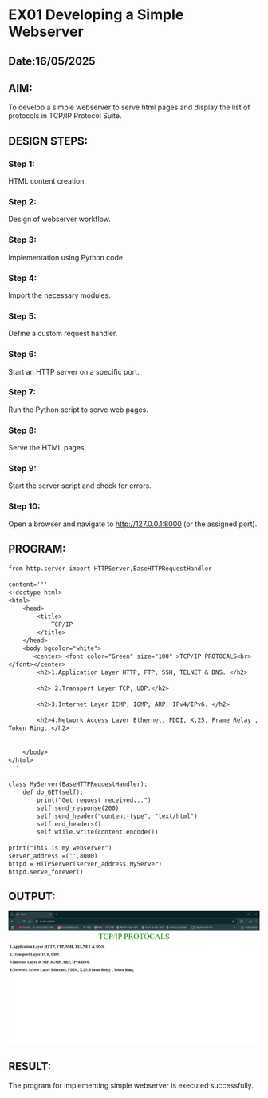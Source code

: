 # EX01 Developing a Simple Webserver
## Date:16/05/2025

## AIM:
To develop a simple webserver to serve html pages and display the list of protocols in TCP/IP Protocol Suite.

## DESIGN STEPS:
### Step 1: 
HTML content creation.

### Step 2:
Design of webserver workflow.

### Step 3:
Implementation using Python code.

### Step 4:
Import the necessary modules.

### Step 5:
Define a custom request handler.

### Step 6:
Start an HTTP server on a specific port.

### Step 7:
Run the Python script to serve web pages.

### Step 8:
Serve the HTML pages.

### Step 9:
Start the server script and check for errors.

### Step 10:
Open a browser and navigate to http://127.0.0.1:8000 (or the assigned port).

## PROGRAM:
```
from http.server import HTTPServer,BaseHTTPRequestHandler

content='''
<!doctype html>
<html>
    <head>
        <title>
            TCP/IP
        </title>
    </head>
    <body bgcolor="white">
       <center> <font color="Green" size="100" >TCP/IP PROTOCALS<br></font></center>
        <h2>1.Application Layer HTTP, FTP, SSH, TELNET & DNS. </h2>

        <h2> 2.Transport Layer TCP, UDP.</h2>
            
        <h2>3.Internet Layer ICMP, IGMP, ARP, IPv4/IPv6. </h2>

        <h2>4.Network Access Layer Ethernet, FDDI, X.25, Frame Relay , Token Ring. </h2>
        
    
    </body>
</html>
'''

class MyServer(BaseHTTPRequestHandler):
    def do_GET(self):
        print("Get request received...")
        self.send_response(200) 
        self.send_header("content-type", "text/html")       
        self.end_headers()
        self.wfile.write(content.encode())

print("This is my webserver") 
server_address =('',8000)
httpd = HTTPServer(server_address,MyServer)
httpd.serve_forever()
```
## OUTPUT:
![alt text](<Screenshot 2025-05-16 170112.png>)

## RESULT:
The program for implementing simple webserver is executed successfully.
